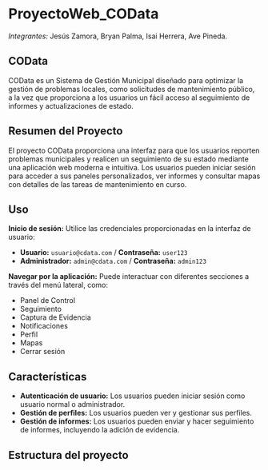# ProyectoWeb_COData

*Integrantes:* Jesús Zamora, Bryan Palma, Isai Herrera, Ave Pineda.

## COData

COData es un Sistema de Gestión Municipal diseñado para optimizar la gestión de problemas locales, como solicitudes de mantenimiento público, a la vez que proporciona a los usuarios un fácil acceso al seguimiento de informes y actualizaciones de estado.

## Resumen del Proyecto

El proyecto COData proporciona una interfaz para que los usuarios reporten problemas municipales y realicen un seguimiento de su estado mediante una aplicación web moderna e intuitiva. Los usuarios pueden iniciar sesión para acceder a sus paneles personalizados, ver informes y consultar mapas con detalles de las tareas de mantenimiento en curso.

## Uso

**Inicio de sesión:** Utilice las credenciales proporcionadas en la interfaz de usuario:

* **Usuario:** `usuario@cdata.com` / **Contraseña:** `user123`
* **Administrador:** `admin@cdata.com` / **Contraseña:** `admin123`

**Navegar por la aplicación:** Puede interactuar con diferentes secciones a través del menú lateral, como:

* Panel de Control
* Seguimiento
* Captura de Evidencia
* Notificaciones
* Perfil
* Mapas
* Cerrar sesión

## Características

* **Autenticación de usuario:** Los usuarios pueden iniciar sesión como usuario normal o administrador.
* **Gestión de perfiles:** Los usuarios pueden ver y gestionar sus perfiles.
* **Gestión de informes:** Los usuarios pueden enviar y hacer seguimiento de informes, incluyendo la adición de evidencia.

## Estructura del proyecto